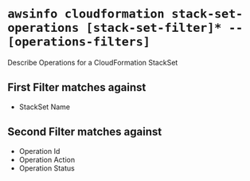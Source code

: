 # `awsinfo cloudformation stack-set-operations [stack-set-filter]* -- [operations-filters]`

Describe Operations for a CloudFormation StackSet

## First Filter matches against

* StackSet Name

## Second Filter matches against

* Operation Id
* Operation Action
* Operation Status